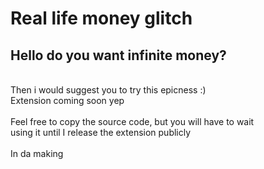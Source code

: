 <h1>Real life money glitch</h1>
<h2>Hello do you want infinite money?</h2><br>
Then i would suggest you to try this epicness :)<br>
Extension coming soon yep<br><br>
Feel free to copy the source code, but you will have to wait<br>
using it until I release the extension publicly
<br><br>
In da making

